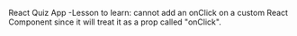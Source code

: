 React Quiz App
  -Lesson to learn: cannot add an onClick on a custom React Component since it will treat it as a prop called "onClick".

